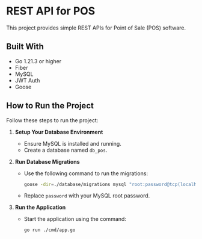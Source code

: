 # REST API for POS
This project provides simple REST APIs for Point of Sale (POS) software.

## Built With
- Go 1.21.3 or higher
- Fiber
- MySQL
- JWT Auth
- Goose

## How to Run the Project

Follow these steps to run the project:

1. **Setup Your Database Environment**
   - Ensure MySQL is installed and running.
   - Create a database named `db_pos`.

2. **Run Database Migrations**
   - Use the following command to run the migrations:
     ```sh
     goose -dir=./database/migrations mysql "root:password@tcp(localhost:3306)/db_pos?parseTime=true" up
     ```
   - Replace `password` with your MySQL root password.

3. **Run the Application**
   - Start the application using the command:
     ```sh
     go run ./cmd/app.go
     ```
